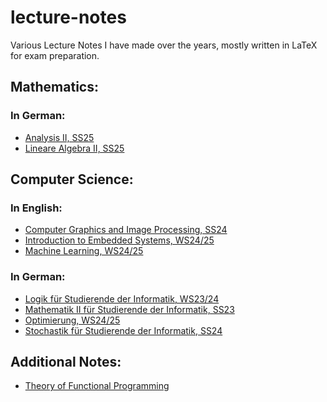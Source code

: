 # lecture-notes
Various Lecture Notes I have made over the years, mostly written in LaTeX for exam preparation.

## Mathematics:
### In German:
- <a href="https://github.com/emma-bach/lecture-notes/blob/main/Analysis%20II/main.pdf">Analysis II, SS25</a>
- <a href="https://github.com/emma-bach/lecture-notes/blob/main/Lineare%20Algebra%20II/main.pdf">Lineare Algebra II, SS25</a>

## Computer Science:
### In English:
- <a href="https://github.com/emma-bach/lecture-notes/blob/main/Computer%20Graphics%20and%20Image%20Processing/main.pdf">Computer Graphics and Image Processing, SS24</a>
- <a href="https://github.com/emma-bach/lecture-notes/blob/main/Embedded%20Systems/main.pdf">Introduction to Embedded Systems, WS24/25</a>
- <a href="https://github.com/emma-bach/lecture-notes/blob/main/Machine%20Learning/main.pdf">Machine Learning, WS24/25</a>

### In German:
- <a href="https://github.com/emma-bach/lecture-notes/blob/main/Logik/logikAufschrieb.pdf">Logik für Studierende der Informatik, WS23/24</a>
- <a href="https://github.com/emma-bach/lecture-notes/blob/main/Mathe%20II/mathe2Aufschrieb.pdf">Mathematik II für Studierende der Informatik, SS23</a>
- <a href="https://github.com/emma-bach/lecture-notes/blob/main/Optimierung/main.pdf">Optimierung, WS24/25</a>
- <a href="https://github.com/emma-bach/lecture-notes/blob/main/Stochastik/stochastikAufschrieb.pdf">Stochastik für Studierende der Informatik, SS24</a>

## Additional Notes:
- <a href="https://github.com/emma-bach/lecture-notes/blob/main/Theory%20of%20Functional%20Programming/main.pdf">Theory of Functional Programming</a>

